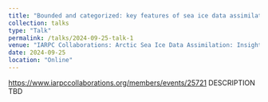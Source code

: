 ```yaml
---
title: "Bounded and categorized: key features of sea ice data assimilation in a multi-category sea ice model"
collection: talks
type: "Talk"
permalink: /talks/2024-09-25-talk-1
venue: "IARPC Collaborations: Arctic Sea Ice Data Assimilation: Insights and Methods"
date: 2024-09-25
location: "Online"
---
```


https://www.iarpccollaborations.org/members/events/25721
DESCRIPTION TBD

